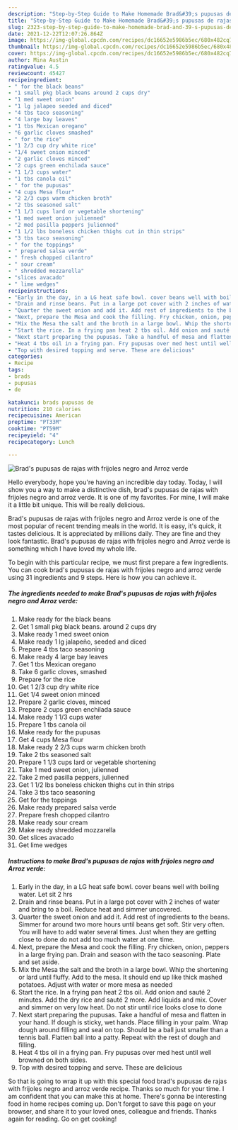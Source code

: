 ```yaml
---
description: "Step-by-Step Guide to Make Homemade Brad&#39;s pupusas de rajas with frijoles negro and Arroz verde"
title: "Step-by-Step Guide to Make Homemade Brad&#39;s pupusas de rajas with frijoles negro and Arroz verde"
slug: 2323-step-by-step-guide-to-make-homemade-brad-and-39-s-pupusas-de-rajas-with-frijoles-negro-and-arroz-verde
date: 2021-12-22T12:07:26.864Z
image: https://img-global.cpcdn.com/recipes/dc16652e5986b5ec/680x482cq70/brads-pupusas-de-rajas-with-frijoles-negro-and-arroz-verde-recipe-main-photo.jpg
thumbnail: https://img-global.cpcdn.com/recipes/dc16652e5986b5ec/680x482cq70/brads-pupusas-de-rajas-with-frijoles-negro-and-arroz-verde-recipe-main-photo.jpg
cover: https://img-global.cpcdn.com/recipes/dc16652e5986b5ec/680x482cq70/brads-pupusas-de-rajas-with-frijoles-negro-and-arroz-verde-recipe-main-photo.jpg
author: Mina Austin
ratingvalue: 4.5
reviewcount: 45427
recipeingredient:
- " for the black beans"
- "1 small pkg black beans around 2 cups dry"
- "1 med sweet onion"
- "1 lg jalapeo seeded and diced"
- "4 tbs taco seasoning"
- "4 large bay leaves"
- "1 tbs Mexican oregano"
- "6 garlic cloves smashed"
- " for the rice"
- "1 2/3 cup dry white rice"
- "1/4 sweet onion minced"
- "2 garlic cloves minced"
- "2 cups green enchilada sauce"
- "1 1/3 cups water"
- "1 tbs canola oil"
- " for the pupusas"
- "4 cups Mesa flour"
- "2 2/3 cups warm chicken broth"
- "2 tbs seasoned salt"
- "1 1/3 cups lard or vegetable shortening"
- "1 med sweet onion julienned"
- "2 med pasilla peppers julienned"
- "1 1/2 lbs boneless chicken thighs cut in thin strips"
- "3 tbs taco seasoning"
- " for the toppings"
- " prepared salsa verde"
- " fresh chopped cilantro"
- " sour cream"
- " shredded mozzarella"
- "slices avacado"
- " lime wedges"
recipeinstructions:
- "Early in the day, in a LG heat safe bowl. cover beans well with boiling water. Let sit 2 hrs"
- "Drain and rinse beans. Put in a large pot cover with 2 inches of water and bring to a boil. Reduce heat and simmer uncovered."
- "Quarter the sweet onion and add it. Add rest of ingredients to the beans. Simmer for around two more hours until beans get soft. Stir very often. You will have to add water several times. Just when they are getting close to done do not add too much water at one time."
- "Next, prepare the Mesa and cook the filling. Fry chicken, onion, peppers in a large frying pan. Drain and season with the taco seasoning. Plate and set aside."
- "Mix the Mesa the salt and the broth in a large bowl. Whip the shortening or lard until fluffy. Add to the mesa. It should end up like thick mashed potatoes. Adjust with water or more mesa as needed"
- "Start the rice. In a frying pan heat 2 tbs oil. Add onion and sauté 2 minutes. Add the dry rice and sauté 2 more. Add liquids and mix. Cover and simmer on very low heat. Do not stir until rice looks close to done"
- "Next start preparing the pupusas. Take a handful of mesa and flatten in your hand. If dough is sticky, wet hands. Place filling in your palm. Wrap dough around filling and seal on top. Should be a ball just smaller than a tennis ball. Flatten ball into a patty. Repeat with the rest of dough and filling."
- "Heat 4 tbs oil in a frying pan. Fry pupusas over med hest until well browned on both sides."
- "Top with desired topping and serve. These are delicious"
categories:
- Recipe
tags:
- brads
- pupusas
- de

katakunci: brads pupusas de 
nutrition: 210 calories
recipecuisine: American
preptime: "PT33M"
cooktime: "PT59M"
recipeyield: "4"
recipecategory: Lunch

---
```



![Brad's pupusas de rajas with frijoles negro and Arroz verde](https://img-global.cpcdn.com/recipes/dc16652e5986b5ec/680x482cq70/brads-pupusas-de-rajas-with-frijoles-negro-and-arroz-verde-recipe-main-photo.jpg)

Hello everybody, hope you're having an incredible day today. Today, I will show you a way to make a distinctive dish, brad's pupusas de rajas with frijoles negro and arroz verde. It is one of my favorites. For mine, I will make it a little bit unique. This will be really delicious.



Brad's pupusas de rajas with frijoles negro and Arroz verde is one of the most popular of recent trending meals in the world. It is easy, it's quick, it tastes delicious. It is appreciated by millions daily. They are fine and they look fantastic. Brad's pupusas de rajas with frijoles negro and Arroz verde is something which I have loved my whole life.


To begin with this particular recipe, we must first prepare a few ingredients. You can cook brad's pupusas de rajas with frijoles negro and arroz verde using 31 ingredients and 9 steps. Here is how you can achieve it.

<!--inarticleads1-->

##### The ingredients needed to make Brad's pupusas de rajas with frijoles negro and Arroz verde:

1. Make ready  for the black beans
1. Get 1 small pkg black beans. around 2 cups dry
1. Make ready 1 med sweet onion
1. Make ready 1 lg jalapeño, seeded and diced
1. Prepare 4 tbs taco seasoning
1. Make ready 4 large bay leaves
1. Get 1 tbs Mexican oregano
1. Take 6 garlic cloves, smashed
1. Prepare  for the rice
1. Get 1 2/3 cup dry white rice
1. Get 1/4 sweet onion minced
1. Prepare 2 garlic cloves, minced
1. Prepare 2 cups green enchilada sauce
1. Make ready 1 1/3 cups water
1. Prepare 1 tbs canola oil
1. Make ready  for the pupusas
1. Get 4 cups Mesa flour
1. Make ready 2 2/3 cups warm chicken broth
1. Take 2 tbs seasoned salt
1. Prepare 1 1/3 cups lard or vegetable shortening
1. Take 1 med sweet onion, julienned
1. Take 2 med pasilla peppers, julienned
1. Get 1 1/2 lbs boneless chicken thighs cut in thin strips
1. Take 3 tbs taco seasoning
1. Get  for the toppings
1. Make ready  prepared salsa verde
1. Prepare  fresh chopped cilantro
1. Make ready  sour cream
1. Make ready  shredded mozzarella
1. Get slices avacado
1. Get  lime wedges




<!--inarticleads2-->

##### Instructions to make Brad's pupusas de rajas with frijoles negro and Arroz verde:

1. Early in the day, in a LG heat safe bowl. cover beans well with boiling water. Let sit 2 hrs
1. Drain and rinse beans. Put in a large pot cover with 2 inches of water and bring to a boil. Reduce heat and simmer uncovered.
1. Quarter the sweet onion and add it. Add rest of ingredients to the beans. Simmer for around two more hours until beans get soft. Stir very often. You will have to add water several times. Just when they are getting close to done do not add too much water at one time.
1. Next, prepare the Mesa and cook the filling. Fry chicken, onion, peppers in a large frying pan. Drain and season with the taco seasoning. Plate and set aside.
1. Mix the Mesa the salt and the broth in a large bowl. Whip the shortening or lard until fluffy. Add to the mesa. It should end up like thick mashed potatoes. Adjust with water or more mesa as needed
1. Start the rice. In a frying pan heat 2 tbs oil. Add onion and sauté 2 minutes. Add the dry rice and sauté 2 more. Add liquids and mix. Cover and simmer on very low heat. Do not stir until rice looks close to done
1. Next start preparing the pupusas. Take a handful of mesa and flatten in your hand. If dough is sticky, wet hands. Place filling in your palm. Wrap dough around filling and seal on top. Should be a ball just smaller than a tennis ball. Flatten ball into a patty. Repeat with the rest of dough and filling.
1. Heat 4 tbs oil in a frying pan. Fry pupusas over med hest until well browned on both sides.
1. Top with desired topping and serve. These are delicious




So that is going to wrap it up with this special food brad's pupusas de rajas with frijoles negro and arroz verde recipe. Thanks so much for your time. I am confident that you can make this at home. There's gonna be interesting food in home recipes coming up. Don't forget to save this page on your browser, and share it to your loved ones, colleague and friends. Thanks again for reading. Go on get cooking!
